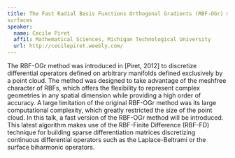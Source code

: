 ```yaml
---
title: The Fast Radial Basis Functions Orthogonal Gradients (RBF-OGr) method for solving PDEs on arbitrary
surfaces
speaker:
  name: Cecile Piret
  affil: Mathematical Sciences, Michigan Technological University
  url: http://cecilepiret.weebly.com/
---
```


The RBF-OGr method was introduced in [Piret, 2012] to discretize differential operators defined on arbitrary manifolds defined exclusively by a point cloud. The method was designed to take advantage of the meshfree character of RBFs, which offers the flexibility to represent complex geometries in any spatial dimension while providing a high order of accuracy. A large limitation of the original RBF-OGr method was its large computational complexity, which greatly restricted the size of the point cloud. In this talk, a fast version of the RBF-OGr method will be introduced. This latest algorithm makes use of the RBF-Finite Difference (RBF-FD) technique for building sparse differentiation matrices discretizing continuous differential operators such as the Laplace-Beltrami or the surface biharmonic operators.

